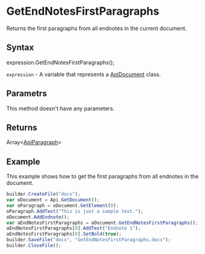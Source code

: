 # GetEndNotesFirstParagraphs

Returns the first paragraphs from all endnotes in the current document.

## Syntax

expression.GetEndNotesFirstParagraphs();

`expression` - A variable that represents a [ApiDocument](../ApiDocument.md) class.

## Parametrs

This method doesn't have any parameters.

## Returns

Array<[ApiParagraph](../../ApiParagraph/ApiParagraph.md)>

## Example

This example shows how to get the first paragraphs from all endnotes in the document.

```javascript
builder.CreateFile("docx");
var oDocument = Api.GetDocument();
var oParagraph = oDocument.GetElement(0); 
oParagraph.AddText("This is just a sample text.");
oDocument.AddEndnote();
var aEndNotesFirstParagraphs = oDocument.GetEndNotesFirstParagraphs();
aEndNotesFirstParagraphs[0].AddText("Endnote 1");
aEndNotesFirstParagraphs[0].SetBold(true);
builder.SaveFile("docx", "GetEndNotesFirstParagraphs.docx");
builder.CloseFile();
```